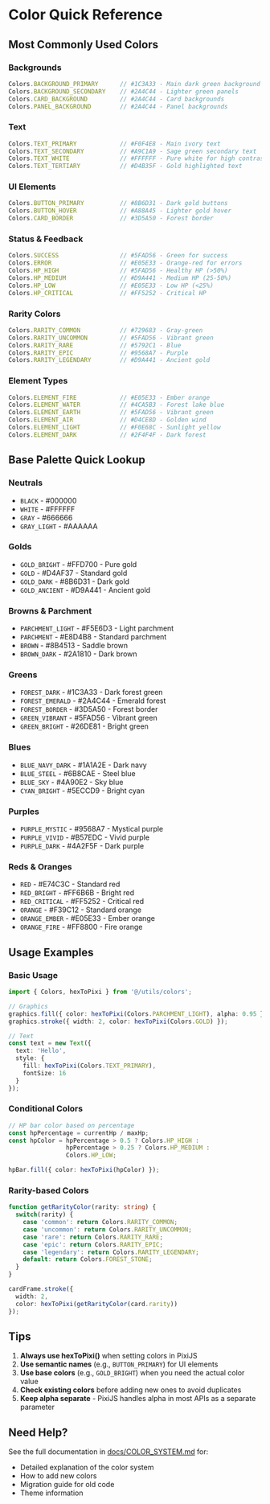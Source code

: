 # Color Quick Reference

## Most Commonly Used Colors

### Backgrounds
```typescript
Colors.BACKGROUND_PRIMARY      // #1C3A33 - Main dark green background
Colors.BACKGROUND_SECONDARY    // #2A4C44 - Lighter green panels
Colors.CARD_BACKGROUND         // #2A4C44 - Card backgrounds
Colors.PANEL_BACKGROUND        // #2A4C44 - Panel backgrounds
```

### Text
```typescript
Colors.TEXT_PRIMARY            // #F0F4E8 - Main ivory text
Colors.TEXT_SECONDARY          // #A9C1A9 - Sage green secondary text
Colors.TEXT_WHITE              // #FFFFFF - Pure white for high contrast
Colors.TEXT_TERTIARY           // #D4B35F - Gold highlighted text
```

### UI Elements
```typescript
Colors.BUTTON_PRIMARY          // #8B6D31 - Dark gold buttons
Colors.BUTTON_HOVER            // #A88A45 - Lighter gold hover
Colors.CARD_BORDER             // #3D5A50 - Forest border
```

### Status & Feedback
```typescript
Colors.SUCCESS                 // #5FAD56 - Green for success
Colors.ERROR                   // #E05E33 - Orange-red for errors
Colors.HP_HIGH                 // #5FAD56 - Healthy HP (>50%)
Colors.HP_MEDIUM               // #D9A441 - Medium HP (25-50%)
Colors.HP_LOW                  // #E05E33 - Low HP (<25%)
Colors.HP_CRITICAL             // #FF5252 - Critical HP
```

### Rarity Colors
```typescript
Colors.RARITY_COMMON           // #729683 - Gray-green
Colors.RARITY_UNCOMMON         // #5FAD56 - Vibrant green
Colors.RARITY_RARE             // #5792C1 - Blue
Colors.RARITY_EPIC             // #9568A7 - Purple
Colors.RARITY_LEGENDARY        // #D9A441 - Ancient gold
```

### Element Types
```typescript
Colors.ELEMENT_FIRE            // #E05E33 - Ember orange
Colors.ELEMENT_WATER           // #4CA5B3 - Forest lake blue
Colors.ELEMENT_EARTH           // #5FAD56 - Vibrant green
Colors.ELEMENT_AIR             // #D4CE8D - Golden wind
Colors.ELEMENT_LIGHT           // #F0E68C - Sunlight yellow
Colors.ELEMENT_DARK            // #2F4F4F - Dark forest
```

## Base Palette Quick Lookup

### Neutrals
- `BLACK` - #000000
- `WHITE` - #FFFFFF
- `GRAY` - #666666
- `GRAY_LIGHT` - #AAAAAA

### Golds
- `GOLD_BRIGHT` - #FFD700 - Pure gold
- `GOLD` - #D4AF37 - Standard gold
- `GOLD_DARK` - #8B6D31 - Dark gold
- `GOLD_ANCIENT` - #D9A441 - Ancient gold

### Browns & Parchment
- `PARCHMENT_LIGHT` - #F5E6D3 - Light parchment
- `PARCHMENT` - #E8D4B8 - Standard parchment
- `BROWN` - #8B4513 - Saddle brown
- `BROWN_DARK` - #2A1810 - Dark brown

### Greens
- `FOREST_DARK` - #1C3A33 - Dark forest green
- `FOREST_EMERALD` - #2A4C44 - Emerald forest
- `FOREST_BORDER` - #3D5A50 - Forest border
- `GREEN_VIBRANT` - #5FAD56 - Vibrant green
- `GREEN_BRIGHT` - #26DE81 - Bright green

### Blues
- `BLUE_NAVY_DARK` - #1A1A2E - Dark navy
- `BLUE_STEEL` - #6B8CAE - Steel blue
- `BLUE_SKY` - #4A90E2 - Sky blue
- `CYAN_BRIGHT` - #5ECCD9 - Bright cyan

### Purples
- `PURPLE_MYSTIC` - #9568A7 - Mystical purple
- `PURPLE_VIVID` - #B57EDC - Vivid purple
- `PURPLE_DARK` - #4A2F5F - Dark purple

### Reds & Oranges
- `RED` - #E74C3C - Standard red
- `RED_BRIGHT` - #FF6B6B - Bright red
- `RED_CRITICAL` - #FF5252 - Critical red
- `ORANGE` - #F39C12 - Standard orange
- `ORANGE_EMBER` - #E05E33 - Ember orange
- `ORANGE_FIRE` - #FF8800 - Fire orange

## Usage Examples

### Basic Usage
```typescript
import { Colors, hexToPixi } from '@/utils/colors';

// Graphics
graphics.fill({ color: hexToPixi(Colors.PARCHMENT_LIGHT), alpha: 0.95 });
graphics.stroke({ width: 2, color: hexToPixi(Colors.GOLD) });

// Text
const text = new Text({
  text: 'Hello',
  style: {
    fill: hexToPixi(Colors.TEXT_PRIMARY),
    fontSize: 16
  }
});
```

### Conditional Colors
```typescript
// HP bar color based on percentage
const hpPercentage = currentHp / maxHp;
const hpColor = hpPercentage > 0.5 ? Colors.HP_HIGH :
                hpPercentage > 0.25 ? Colors.HP_MEDIUM :
                Colors.HP_LOW;

hpBar.fill({ color: hexToPixi(hpColor) });
```

### Rarity-based Colors
```typescript
function getRarityColor(rarity: string) {
  switch(rarity) {
    case 'common': return Colors.RARITY_COMMON;
    case 'uncommon': return Colors.RARITY_UNCOMMON;
    case 'rare': return Colors.RARITY_RARE;
    case 'epic': return Colors.RARITY_EPIC;
    case 'legendary': return Colors.RARITY_LEGENDARY;
    default: return Colors.FOREST_STONE;
  }
}

cardFrame.stroke({ 
  width: 2, 
  color: hexToPixi(getRarityColor(card.rarity)) 
});
```

## Tips

1. **Always use hexToPixi()** when setting colors in PixiJS
2. **Use semantic names** (e.g., `BUTTON_PRIMARY`) for UI elements
3. **Use base colors** (e.g., `GOLD_BRIGHT`) when you need the actual color value
4. **Check existing colors** before adding new ones to avoid duplicates
5. **Keep alpha separate** - PixiJS handles alpha in most APIs as a separate parameter

## Need Help?

See the full documentation in [docs/COLOR_SYSTEM.md](./COLOR_SYSTEM.md) for:
- Detailed explanation of the color system
- How to add new colors
- Migration guide for old code
- Theme information
